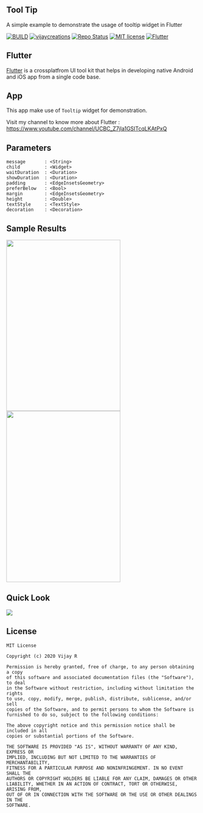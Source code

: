 ## Tool Tip 

A simple example to demonstrate the usage of tooltip widget in Flutter

[![BUILD](https://img.shields.io/badge/Build-OK-<COLOR>.svg)](https://github.com/vijayinyoutube/tooltip)  [![vijaycreations](https://img.shields.io/website-up-vijaycreations-green-orange/http/cv.lbesson.qc.to.svg)](https://www.youtube.com/channel/UCBC_Z7jla1GSITcqLKAtPxQ) [![Repo Status](https://img.shields.io/badge/RepoStatus-Active-blue.svg)](https://github.com/vijayinyoutube/tooltip) [![MIT license](https://img.shields.io/badge/License-MIT-red.svg)](https://github.com/vijayinyoutube/tooltip) [![Flutter](https://img.shields.io/badge/Built_using-Flutter-blue.svg)](https://github.com/vijayinyoutube/tooltip)

## Flutter
[Flutter](https://flutter.dev/) is a crossplatfrom UI tool kit that helps in developing native Android and iOS app from a single code base.

## App

This app make use  of ```Tooltip``` widget for demonstration.

Visit my channel to know more about Flutter : https://www.youtube.com/channel/UCBC_Z7jla1GSITcqLKAtPxQ

## Parameters

```
message       : <String>
child         : <Widget>
waitDuration  : <Duration>
showDuration  : <Duration>
padding       : <EdgeInsetsGeometry>
preferBelow   : <Bool>
margin        : <EdgeInsetsGeometry>
height        : <Double>
textStyle     : <TextStyle>
decoration    : <Decoration>

``` 


## Sample Results

<img src="https://user-images.githubusercontent.com/58719230/91797819-253cea80-ec41-11ea-97ab-85a5f25abe4d.png" width="300" height="450"> <img src="https://user-images.githubusercontent.com/58719230/91797835-2e2dbc00-ec41-11ea-99ef-03d1ea4ac22d.png" width="300" height="450">

## Quick Look

<img src="https://user-images.githubusercontent.com/58719230/91798186-f6734400-ec41-11ea-97fa-02715c05f6c3.png">

## License

```
MIT License

Copyright (c) 2020 Vijay R

Permission is hereby granted, free of charge, to any person obtaining a copy
of this software and associated documentation files (the "Software"), to deal
in the Software without restriction, including without limitation the rights
to use, copy, modify, merge, publish, distribute, sublicense, and/or sell
copies of the Software, and to permit persons to whom the Software is
furnished to do so, subject to the following conditions:

The above copyright notice and this permission notice shall be included in all
copies or substantial portions of the Software.

THE SOFTWARE IS PROVIDED "AS IS", WITHOUT WARRANTY OF ANY KIND, EXPRESS OR
IMPLIED, INCLUDING BUT NOT LIMITED TO THE WARRANTIES OF MERCHANTABILITY,
FITNESS FOR A PARTICULAR PURPOSE AND NONINFRINGEMENT. IN NO EVENT SHALL THE
AUTHORS OR COPYRIGHT HOLDERS BE LIABLE FOR ANY CLAIM, DAMAGES OR OTHER
LIABILITY, WHETHER IN AN ACTION OF CONTRACT, TORT OR OTHERWISE, ARISING FROM,
OUT OF OR IN CONNECTION WITH THE SOFTWARE OR THE USE OR OTHER DEALINGS IN THE
SOFTWARE.

```

